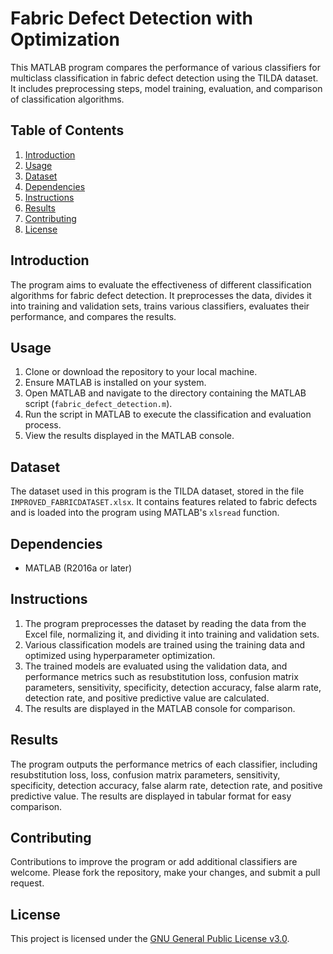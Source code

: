 
# Fabric Defect Detection with Optimization

This MATLAB program compares the performance of various classifiers for multiclass classification in fabric defect detection using the TILDA dataset. It includes preprocessing steps, model training, evaluation, and comparison of classification algorithms.

## Table of Contents
1. [Introduction](#introduction)
2. [Usage](#usage)
3. [Dataset](#dataset)
4. [Dependencies](#dependencies)
5. [Instructions](#instructions)
6. [Results](#results)
7. [Contributing](#contributing)
8. [License](#license)

## Introduction
The program aims to evaluate the effectiveness of different classification algorithms for fabric defect detection. It preprocesses the data, divides it into training and validation sets, trains various classifiers, evaluates their performance, and compares the results.

## Usage
1. Clone or download the repository to your local machine.
2. Ensure MATLAB is installed on your system.
3. Open MATLAB and navigate to the directory containing the MATLAB script (`fabric_defect_detection.m`).
4. Run the script in MATLAB to execute the classification and evaluation process.
5. View the results displayed in the MATLAB console.

## Dataset
The dataset used in this program is the TILDA dataset, stored in the file `IMPROVED_FABRICDATASET.xlsx`. It contains features related to fabric defects and is loaded into the program using MATLAB's `xlsread` function.

## Dependencies
- MATLAB (R2016a or later)

## Instructions
1. The program preprocesses the dataset by reading the data from the Excel file, normalizing it, and dividing it into training and validation sets.
2. Various classification models are trained using the training data and optimized using hyperparameter optimization.
3. The trained models are evaluated using the validation data, and performance metrics such as resubstitution loss, confusion matrix parameters, sensitivity, specificity, detection accuracy, false alarm rate, detection rate, and positive predictive value are calculated.
4. The results are displayed in the MATLAB console for comparison.

## Results
The program outputs the performance metrics of each classifier, including resubstitution loss, loss, confusion matrix parameters, sensitivity, specificity, detection accuracy, false alarm rate, detection rate, and positive predictive value. The results are displayed in tabular format for easy comparison.

## Contributing
Contributions to improve the program or add additional classifiers are welcome. Please fork the repository, make your changes, and submit a pull request.

## License
This project is licensed under the [GNU General Public License v3.0](LICENSE).


